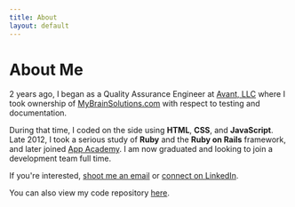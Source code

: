 ```yaml
---
title: About
layout: default
---
```


# About Me

2 years ago, I began as a Quality Assurance Engineer at [Avant, LLC](http://avantexperience.com) where I took ownership of [MyBrainSolutions.com](https://www.mybrainsolutions.com) with respect to testing and documentation.

During that time, I coded on the side using **HTML**, **CSS**, and **JavaScript**. Late 2012, I took a serious study of **Ruby** and the **Ruby on Rails** framework, and later joined [App Academy](http://www.appacademy.io/#p-curriculum). I am now graduated and looking to join a development team full time.

If you're interested, <a href="mailto:jeremyeaton89@gmail.com" target="_blank">shoot me an email</a> or <a href="https://www.linkedin.com/pub/jeremy-eaton/31/981/885/" target="_blank">connect on LinkedIn</a>.

You can also view my code repository <a href="https://github.com/jeremyeaton89" target="_blank">here</a>.

